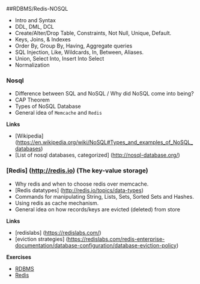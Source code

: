##RDBMS/Redis-NOSQL
* Intro and Syntax
* DDL, DML, DCL
* Create/Alter/Drop Table, Constraints, Not Null, Unique, Default.
* Keys, Joins, & Indexes
* Order By, Group By, Having, Aggregate queries
* SQL Injection, Like, Wildcards, In, Between, Aliases.
* Union, Select Into, Insert Into Select
* Normalization

###  Nosql
* Difference between SQL and NoSQL / Why did NoSQL come into being?
* CAP Theorem
* Types of NoSQL Database
* General idea of `Memcache` and `Redis`

__Links__

*  [Wikipedia] (https://en.wikipedia.org/wiki/NoSQL#Types_and_examples_of_NoSQL_databases)
*  [List of nosql databases, categorized] (http://nosql-database.org/)

### [Redis] (http://redis.io) (The key-value storage)
*  Why redis and when to choose redis over memcache.
*  [Redis datatypes] (http://redis.io/topics/data-types)
*  Commands for manipulating String, Lists, Sets, Sorted Sets and Hashes.
*  Using redis as cache mechanism.
*  General idea on how records/keys are evicted (deleted) from store

__Links__
*   [redislabs] (https://redislabs.com/)
*   [eviction strategies] (https://redislabs.com/redis-enterprise-documentation/database-configuration/database-eviction-policy)

__Exercises__
*  <a href="./rdbms_exercise.md">RDBMS</a>
*  <a href="./redis_exercise.md">Redis</a>
